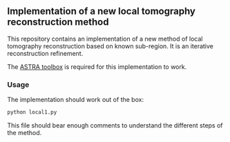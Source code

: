 ## Implementation of a new local tomography reconstruction method

This repository contains an implementation of a new method of local tomography reconstruction
based on known sub-region. It is an iterative reconstruction refinement.

The [ASTRA toolbox](https://github.com/astra-toolbox/astra-toolbox/) is required for this implementation to work.

### Usage

The implementation should work out of the box:

```bash
python local1.py
```

This file should bear enough comments to understand the different steps of the method.